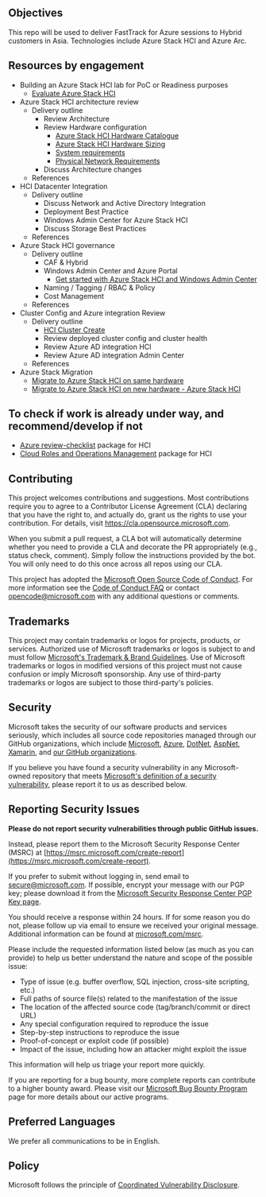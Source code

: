 ## Objectives

This repo will be used to deliver FastTrack for Azure sessions to Hybrid customers in Asia. Technologies include Azure Stack HCI and Azure Arc.

## Resources by engagement

- Building an Azure Stack HCI lab for PoC or Readiness purposes
  - [Evaluate Azure Stack HCI](https://docs.microsoft.com/en-us/azure-stack/hci/guided-quick-deploy-eval?tabs=cloud-app-admin)
- Azure Stack HCI architecture review
  - Delivery outline
    - Review Architecture
    - Review Hardware configuration
      - [Azure Stack HCI Hardware Catalogue](https://hcicatalog.azurewebsites.net/#/)
      - [Azure Stack HCI Hardware Sizing](https://azurestackhcisolutions.azure.microsoft.com/#/sizer)
      - [System requirements](https://docs.microsoft.com/en-us/azure-stack/hci/concepts/system-requirements)
      - [Physical Network Requirements](https://docs.microsoft.com/en-us/azure-stack/hci/concepts/physical-network-requirements)
    - Discuss Architecture changes
  - References
- HCI Datacenter Integration
  - Delivery outline
    - Discuss Network and Active Directory Integration
    - Deployment Best Practice 
    - Windows Admin Center for Azure Stack HCI
    - Discuss Storage Best Practices
  - References
- Azure Stack HCI governance
  - Delivery outline
    - CAF & Hybrid
    - Windows Admin Center and Azure Portal
      - [Get started with Azure Stack HCI and Windows Admin Center](https://docs.microsoft.com/en-us/azure-stack/hci/get-started)
    - Naming / Tagging / RBAC & Policy
    - Cost Management
  - References
- Cluster Config and Azure integration Review
  - Delivery outline
    - [HCI Cluster Create](https://docs.microsoft.com/en-us/azure-stack/hci/deploy/deployment-quickstart)
    - Review deployed cluster config and cluster health
    - Review Azure AD integration HCI
    - Review Azure AD integration Admin Center
  - References
 - Azure Stack Migration
    - [Migrate to Azure Stack HCI on same hardware](https://docs.microsoft.com/en-us/azure-stack/hci/deploy/migrate-cluster-same-hardware)
    - [Migrate to Azure Stack HCI on new hardware - Azure Stack HCI](https://docs.microsoft.com/en-us/azure-stack/hci/deploy/migrate-cluster-new-hardware)

## To check if work is already under way, and recommend/develop if not

- [Azure review-checklist](https://github.com/Azure/review-checklists) package for HCI
- [Cloud Roles and Operations Management](https://github.com/Azure/cloud-rolesandops) package for HCI

## Contributing

This project welcomes contributions and suggestions.  Most contributions require you to agree to a
Contributor License Agreement (CLA) declaring that you have the right to, and actually do, grant us
the rights to use your contribution. For details, visit https://cla.opensource.microsoft.com.

When you submit a pull request, a CLA bot will automatically determine whether you need to provide
a CLA and decorate the PR appropriately (e.g., status check, comment). Simply follow the instructions
provided by the bot. You will only need to do this once across all repos using our CLA.

This project has adopted the [Microsoft Open Source Code of Conduct](https://opensource.microsoft.com/codeofconduct/).
For more information see the [Code of Conduct FAQ](https://opensource.microsoft.com/codeofconduct/faq/) or
contact [opencode@microsoft.com](mailto:opencode@microsoft.com) with any additional questions or comments.

## Trademarks

This project may contain trademarks or logos for projects, products, or services. Authorized use of Microsoft 
trademarks or logos is subject to and must follow 
[Microsoft's Trademark & Brand Guidelines](https://www.microsoft.com/en-us/legal/intellectualproperty/trademarks/usage/general).
Use of Microsoft trademarks or logos in modified versions of this project must not cause confusion or imply Microsoft sponsorship.
Any use of third-party trademarks or logos are subject to those third-party's policies.

## Security

Microsoft takes the security of our software products and services seriously, which includes all source code repositories managed through our GitHub organizations, which include [Microsoft](https://github.com/Microsoft), [Azure](https://github.com/Azure), [DotNet](https://github.com/dotnet), [AspNet](https://github.com/aspnet), [Xamarin](https://github.com/xamarin), and [our GitHub organizations](https://opensource.microsoft.com/).

If you believe you have found a security vulnerability in any Microsoft-owned repository that meets [Microsoft's definition of a security vulnerability](https://docs.microsoft.com/en-us/previous-versions/tn-archive/cc751383(v=technet.10)), please report it to us as described below.

## Reporting Security Issues

**Please do not report security vulnerabilities through public GitHub issues.**

Instead, please report them to the Microsoft Security Response Center (MSRC) at [https://msrc.microsoft.com/create-report](https://msrc.microsoft.com/create-report).

If you prefer to submit without logging in, send email to [secure@microsoft.com](mailto:secure@microsoft.com).  If possible, encrypt your message with our PGP key; please download it from the [Microsoft Security Response Center PGP Key page](https://www.microsoft.com/en-us/msrc/pgp-key-msrc).

You should receive a response within 24 hours. If for some reason you do not, please follow up via email to ensure we received your original message. Additional information can be found at [microsoft.com/msrc](https://www.microsoft.com/msrc).

Please include the requested information listed below (as much as you can provide) to help us better understand the nature and scope of the possible issue:

  * Type of issue (e.g. buffer overflow, SQL injection, cross-site scripting, etc.)
  * Full paths of source file(s) related to the manifestation of the issue
  * The location of the affected source code (tag/branch/commit or direct URL)
  * Any special configuration required to reproduce the issue
  * Step-by-step instructions to reproduce the issue
  * Proof-of-concept or exploit code (if possible)
  * Impact of the issue, including how an attacker might exploit the issue

This information will help us triage your report more quickly.

If you are reporting for a bug bounty, more complete reports can contribute to a higher bounty award. Please visit our [Microsoft Bug Bounty Program](https://microsoft.com/msrc/bounty) page for more details about our active programs.

## Preferred Languages

We prefer all communications to be in English.

## Policy

Microsoft follows the principle of [Coordinated Vulnerability Disclosure](https://www.microsoft.com/en-us/msrc/cvd).
